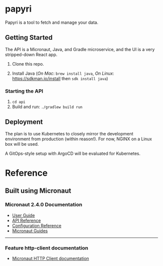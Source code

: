 # papyri

Papyri is a tool to fetch and manage your data.

## Getting Started

The API is a Micronaut, Java, and Gradle microservice, and the UI is a very stripped-down React app. 

1. Clone this repo.

1. Install Java (_On Mac_: `brew install java`, _On Linux_: https://sdkman.io/install then `sdk install java`)

### Starting the API

1. `cd api`
1. Build and run: `./gradlew build run`

## Deployment 

The plan is to use Kubernetes to closely mirror the development environment from production (within reason!). For now, NGINX on a Linux box will be used.

A GitOps-style setup with ArgoCD will be evaluated for Kubernetes.  

# Reference

## Built using Micronaut

### Micronaut 2.4.0 Documentation

- [User Guide](https://docs.micronaut.io/2.4.0/guide/index.html)
- [API Reference](https://docs.micronaut.io/2.4.0/api/index.html)
- [Configuration Reference](https://docs.micronaut.io/2.4.0/guide/configurationreference.html)
- [Micronaut Guides](https://guides.micronaut.io/index.html)
---

### Feature http-client documentation

- [Micronaut HTTP Client documentation](https://docs.micronaut.io/latest/guide/index.html#httpClient)

